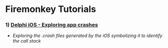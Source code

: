 # Firemonkey Tutorials
### 1) [Delphi iOS - Exploring app crashes]
- *Exploring the .crash files generated by the iOS symbolizing it to identify the call stack*


   [Delphi iOS - Exploring app crashes]: <https://github.com/viniciusfbb/fmx_tutorials/tree/master/delphi_ios_exploring_app_crashes/>